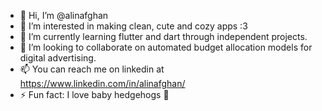 - 👋 Hi, I’m @alinafghan
- 👀 I’m interested in making clean, cute and cozy apps :3
- 🌱 I’m currently learning flutter and dart through independent projects. 
- 💞️ I’m looking to collaborate on automated budget allocation models for digital advertising. 
- 📫 You can reach me on linkedin at https://www.linkedin.com/in/alinafghan/
- ⚡ Fun fact: I love baby hedgehogs 🦔

<!---
alinafghan/alinafghan is a ✨ special ✨ repository because its `README.md` (this file) appears on your GitHub profile.
You can click the Preview link to take a look at your changes.
--->
